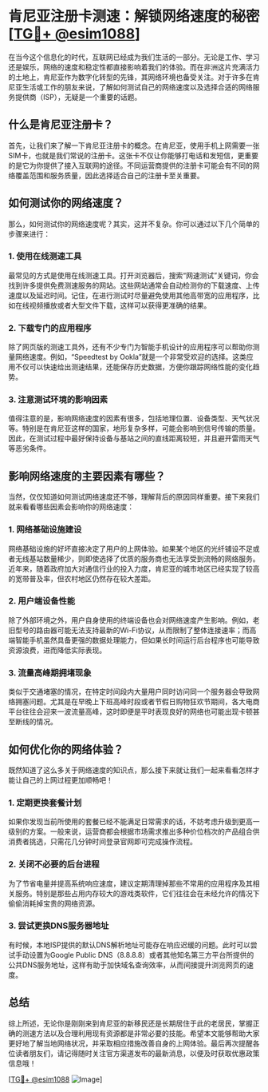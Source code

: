 # 肯尼亚注册卡测速：解锁网络速度的秘密[[TG💪+ @esim1088](https://t.me/s/esim1088)]

在当今这个信息化的时代，互联网已经成为我们生活的一部分。无论是工作、学习还是娱乐，网络的速度和稳定性都直接影响着我们的体验。而在非洲这片充满活力的土地上，肯尼亚作为数字化转型的先锋，其网络环境也备受关注。对于许多在肯尼亚生活或工作的朋友来说，了解如何测试自己的网络速度以及选择合适的网络服务提供商（ISP），无疑是一个重要的话题。

## 什么是肯尼亚注册卡？

首先，让我们来了解一下肯尼亚注册卡的概念。在肯尼亚，使用手机上网需要一张SIM卡，也就是我们常说的注册卡。这张卡不仅让你能够打电话和发短信，更重要的是它为你提供了接入互联网的途径。不同运营商提供的注册卡可能会有不同的网络覆盖范围和服务质量，因此选择适合自己的注册卡至关重要。

## 如何测试你的网络速度？

那么，如何测试你的网络速度呢？其实，这并不复杂。你可以通过以下几个简单的步骤来进行：

### 1. 使用在线测速工具

最常见的方式是使用在线测速工具。打开浏览器后，搜索“网速测试”关键词，你会找到许多提供免费测速服务的网站。这些网站通常会自动检测你的下载速度、上传速度以及延迟时间。记住，在进行测试时尽量避免使用其他高带宽的应用程序，比如在线视频播放或者大型文件下载，这样可以获得更准确的结果。

### 2. 下载专门的应用程序

除了网页版的测速工具外，还有不少专门为智能手机设计的应用程序可以帮助你测量网络速度。例如，“Speedtest by Ookla”就是一个非常受欢迎的选择。这类应用不仅可以快速给出测速结果，还能保存历史数据，方便你跟踪网络性能的变化趋势。

### 3. 注意测试环境的影响因素

值得注意的是，影响网络速度的因素有很多，包括地理位置、设备类型、天气状况等。特别是在肯尼亚这样的国家，地形复杂多样，可能会影响到信号传输的质量。因此，在测试过程中最好保持设备与基站之间的直线距离较短，并且避开雷雨天气等恶劣条件。

## 影响网络速度的主要因素有哪些？

当然，仅仅知道如何测试网络速度还不够，理解背后的原因同样重要。接下来我们就来看看哪些因素会影响你的网络速度：

### 1. 网络基础设施建设

网络基础设施的好坏直接决定了用户的上网体验。如果某个地区的光纤铺设不足或者无线基站数量稀少，则即使选择了优质的服务商也无法享受到流畅的网络服务。近年来，随着政府加大对通信行业的投入力度，肯尼亚的城市地区已经实现了较高的宽带普及率，但农村地区仍然存在较大差距。

### 2. 用户端设备性能

除了外部环境之外，用户自身使用的终端设备也会对网络速度产生影响。例如，老旧型号的路由器可能无法支持最新的Wi-Fi协议，从而限制了整体连接速率；而高端智能手机虽然具备更强的数据处理能力，但如果长时间运行后台程序也可能导致资源浪费，进而降低实际表现。

### 3. 流量高峰期拥堵现象

类似于交通堵塞的情况，在特定时间段内大量用户同时访问同一个服务器会导致网络拥塞问题。尤其是在早晚上下班高峰时段或者节假日购物狂欢节期间，各大电商平台往往会迎来一波流量高峰，这时即便是平时表现良好的网络也可能出现卡顿甚至断线的情况。

## 如何优化你的网络体验？

既然知道了这么多关于网络速度的知识点，那么接下来就让我们一起来看看怎样才能让自己的上网过程更加顺畅吧！

### 1. 定期更换套餐计划

如果你发现当前所使用的套餐已经不能满足日常需求的话，不妨考虑升级到更高一级别的方案。一般来说，运营商都会根据市场需求推出多种价位档次的产品组合供消费者挑选，只需花几分钟时间登录官网即可完成操作流程。

### 2. 关闭不必要的后台进程

为了节省电量并提高系统响应速度，建议定期清理掉那些不常用的应用程序及其相关服务。特别是那些占用内存较大的游戏类软件，它们往往会在未经允许的情况下偷偷消耗掉宝贵的网络资源。

### 3. 尝试更换DNS服务器地址

有时候，本地ISP提供的默认DNS解析地址可能存在响应迟缓的问题。此时可以尝试手动设置为Google Public DNS（8.8.8.8）或者其他知名第三方平台所提供的公共DNS服务地址，这样有助于加快域名查询效率，从而间接提升浏览网页的速度。

## 总结

综上所述，无论你是刚刚来到肯尼亚的新移民还是长期居住于此的老居民，掌握正确的测速方法以及合理利用现有资源都是非常必要的技能。希望本文能够帮助大家更好地了解当地网络状况，并采取相应措施改善自身的上网体验。最后再次提醒各位读者朋友们，请记得随时关注官方渠道发布的最新消息，以便及时获取优惠政策信息哦！

[[TG💪+ @esim1088](https://t.me/s/esim1088) ![Image](https://i.postimg.cc/4NQfJmqS/Snipaste-2025-05-13-00-14-12.png)]